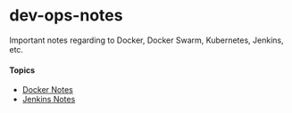 # dev-ops-notes
Important notes regarding to Docker, Docker Swarm, Kubernetes, Jenkins, etc.

#### Topics
- [Docker Notes](https://github.com/franco148/dev-ops-notes/tree/master/docker)
- [Jenkins Notes](https://github.com/franco148/dev-ops-notes/tree/master/jenkins)
